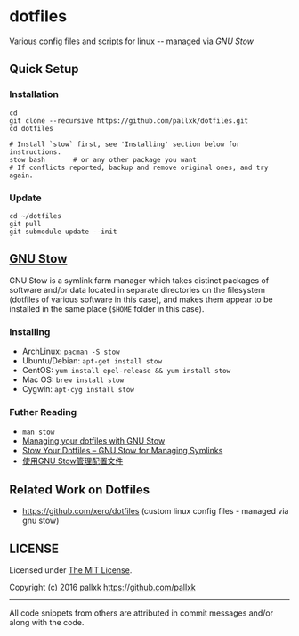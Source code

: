 # dotfiles
Various config files and scripts for linux -- managed via *GNU Stow*


## Quick Setup

### Installation

```
cd
git clone --recursive https://github.com/pallxk/dotfiles.git
cd dotfiles

# Install `stow` first, see 'Installing' section below for instructions.
stow bash       # or any other package you want
# If conflicts reported, backup and remove original ones, and try again.
```

### Update

```
cd ~/dotfiles
git pull
git submodule update --init
```


## [GNU Stow](https://www.gnu.org/software/stow/)
GNU Stow is a symlink farm manager which takes distinct packages of software and/or data located in separate directories on the filesystem (dotfiles of various software in this case), and makes them appear to be installed in the same place (`$HOME` folder in this case).

### Installing

* ArchLinux: `pacman -S stow`
* Ubuntu/Debian: `apt-get install stow`
* CentOS: `yum install epel-release && yum install stow`
* Mac OS: `brew install stow`
* Cygwin: `apt-cyg install stow`

### Futher Reading
* `man stow`
* [Managing your dotfiles with GNU Stow](http://codyreichert.github.io/blog/2015/07/07/managing-your-dotfiles-with-gnu-stow/)
* [Stow Your Dotfiles – GNU Stow for Managing Symlinks](http://spin.atomicobject.com/2014/12/26/manage-dotfiles-gnu-stow/)
* [使用GNU Stow管理配置文件](http://ruoshan.github.io/archive/2013/10/30/gnu-stow.html)


## Related Work on Dotfiles
* https://github.com/xero/dotfiles (custom linux config files - managed via gnu stow)

## LICENSE

Licensed under [The MIT License](LICENSE.txt).

Copyright (c) 2016 pallxk <https://github.com/pallxk>

---

All code snippets from others are attributed in commit messages and/or along with the code.
